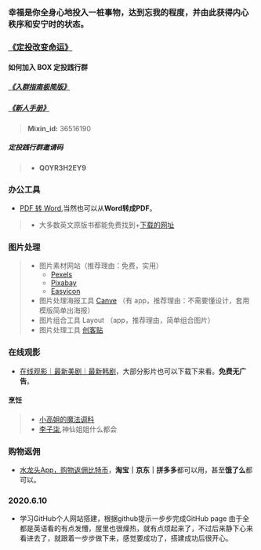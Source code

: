 ### 幸福是你全身心地投入一桩事物，达到忘我的程度，并由此获得内心秩序和安宁时的状态。

### [《定投改变命运》](https://ri.firesbox.com/#/cn/)

#### 如何加入 BOX 定投践行群

##### [《入群指南极简版》](https://www.yuque.com/books/share/7f77a093-f10f-47d8-ac89-b387a8128a8a?# ) 

##### [《新人手册》](https://www.yuque.com/books/share/78908d23-9083-4aff-ac95-bb1d8e69d23c?#)

> **Mixin_id:** 36516190

##### 定投践行群邀请码
> * **Q0YR3H2EY9**

### 办公工具
* [PDF 转 Word](https://smallpdf.com/cn/pdf-to-jpg),当然也可以从**Word转成PDF**。
> * 大多数英文原版书都能免费找到+[下载的网址](https://www.jiumodiary.com/)

### 图片处理
> * 图片素材网站（推荐理由：免费，实用） 
>   * [Pexels](https://www.pexels.com/zh-cn/)
>   * [Pixabay](https://pixabay.com/)
>   * [Easyicon](https://www.easyicon.net/)
> * 图片处理海报工具 [Canve](https://www.canva.cn/) （有 app，推荐理由：不需要懂设计，套用模版简单出海报） 
> * 图片组合工具 Layout （app，推荐理由，简单组合图片） 
> * 图片处理工具 [创客贴](https://www.chuangkit.com/)

### 在线观影
* [在线观影｜最新美剧｜最新韩剧](https://www.zxzj.me/)，大部分影片也可以下载下来看。**免费无广告**。

#### 烹饪
> * [小高姐的魔法调料](https://space.bilibili.com/216156027/)
> * [李子柒](https://space.bilibili.com/19577966/),神仙姐姐什么都会


### 购物返佣
* [水龙头App，购物返佣比特币](https://app.exinearn.com/invite/6QQAQJ?source=link)，**淘宝｜京东｜拼多多**都可以用，甚至**饿了么**都可以。


### 2020.6.10
* 学习GitHub个人网站搭建，根据github提示一步步完成GitHub page 由于全都是英语看的有点发懵，屋里也很燥热，就有点烦起来了，不过后来静下心来看进去了，就跟着一步步做下来，感觉要成功了，搭建成功后很开心。



